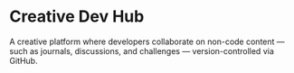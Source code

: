 <!--
EN: This content is part of a multilingual developer community platform.
TR: Bu içerik çok dilli geliştirici topluluk platformunun bir parçasıdır.
ES: Este contenido forma parte de una plataforma comunitaria multilingüe para desarrolladores.
DE: Dieser Inhalt ist Teil einer mehrsprachigen Entwickler-Community-Plattform.
FR: Ce contenu fait partie d'une plateforme communautaire multilingue pour les développeurs.
PT: Este conteúdo faz parte de uma plataforma comunitária multilíngue para desenvolvedores.
IT: Questo contenuto fa parte di una piattaforma comunitaria multilingue per sviluppatori.
RU: Этот контент является частью многоязычной платформы сообщества разработчиков.
ZH: 此内容是多语言开发者社区平台的一部分。
JA: このコンテンツは、多言語対応の開発者コミュニティプラットフォームの一部です。
AR: هذا المحتوى هو جزء من منصة مجتمعية متعددة اللغات للمطورين.
-->

# Creative Dev Hub

A creative platform where developers collaborate on non-code content — such as journals, discussions, and challenges — version-controlled via GitHub.
